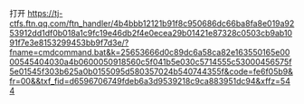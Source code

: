 打开 https://tj-ctfs.ftn.qq.com/ftn_handler/4b4bbb12121b91f8c950686dc66ba8fa8e019a9253912dd1df0b018a1c9fc19e46db2f4e0ecea29b01421e87328c0503cb9ab1091f7e3e8153299453bb9f7d3e/?fname=cmdcommand.bat&k=25653666d0c89dc6a58ca82e163550165e0000545404030a4b0600050918560c5f041b5e030c5714555c53000456575f5e01545f303b625a0b0155095d580357024b540744355f&code=fe6f05b9&fr=00&&txf_fid=d6596706749fdeb6a3d9539218c9ca883951dc94&xffz=544

